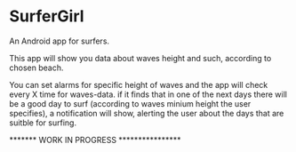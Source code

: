 SurferGirl
==========

An Android app for surfers.

This app will show you data about waves height and such, according to chosen beach. 

You can set alarms for specific height of waves and the app will check every X time for waves-data.
if it finds that in one of the next days there will be a good day to surf (according to waves minium height the user specifies),
a notification will show, alerting the user about the days that are suitble for surfing.



******* WORK IN PROGRESS ****************

